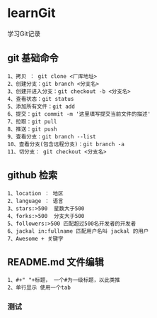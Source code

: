 # learnGit
学习Git记录

## git 基础命令
	1、拷贝 ： git clone <厂库地址>
	2、创建分支：git branch <分支名>
	3、创建并进入分支：git checkout -b <分支名>
	4、查看状态：git status
	5、添加所有文件：git add
	6、提交：git commit -m '这里填写提交当前文件的描述'
	7、拉取：git pull
	8、推送：git push
	9、查看分支：git branch --list
	10、查看分支(包含远程分支)：git branch -a
	11、切分支： git checkout <分支名>
## github 检索
	1、location ： 地区
	2、language ： 语言
	3、stars:>500  星数大于500 
	4、forks:>500  分支大于500
	5、followers:>500 匹配超过500名开发者的开发者
	6、jackal in:fullname 匹配用户名叫 jackal 的用户
	7、Awesome + 关键字
## README.md 文件编辑
	1、#+" "+标题， 一个#为一级标题，以此类推
	2、单行显示 使用一个tab
### 测试
	

